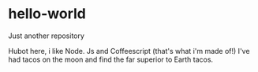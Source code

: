 # hello-world
Just another repository


Hubot here, i like Node. Js and Coffeescript (that's what i'm made of!)
I've had tacos on the moon and find the far superior to Earth tacos.
